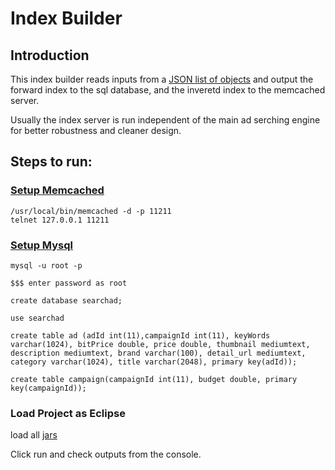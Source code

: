 # Index Builder

## Introduction

This index builder reads inputs from a [JSON list of objects](https://github.com/yefeiw/coding_exercise/tree/master/IndexBuilder/configs) and output the forward index to the sql database, and the inveretd index to the memcached server.

Usually the index server is run independent of the main ad serching engine for better robustness and cleaner design.

## Steps to run:

### [Setup Memcached](https://www.digitalocean.com/community/tutorials/how-to-install-and-use-memcache-on-ubuntu-14-04)

```
/usr/local/bin/memcached -d -p 11211
telnet 127.0.0.1 11211
```

### [Setup Mysql](https://www.digitalocean.com/community/tutorials/how-to-install-mysql-on-ubuntu-14-04)

```
mysql -u root -p 

$$$ enter password as root

create database searchad;

use searchad

create table ad (adId int(11),campaignId int(11), keyWords varchar(1024), bitPrice double, price double, thumbnail mediumtext, description mediumtext, brand varchar(100), detail_url mediumtext, category varchar(1024), title varchar(2048), primary key(adId));

create table campaign(campaignId int(11), budget double, primary key(campaignId));

```

### Load Project as Eclipse

load all [jars](https://github.com/yefeiw/coding_exercise/tree/master/IndexBuilder/javalib)

Click run and check outputs from the console.

